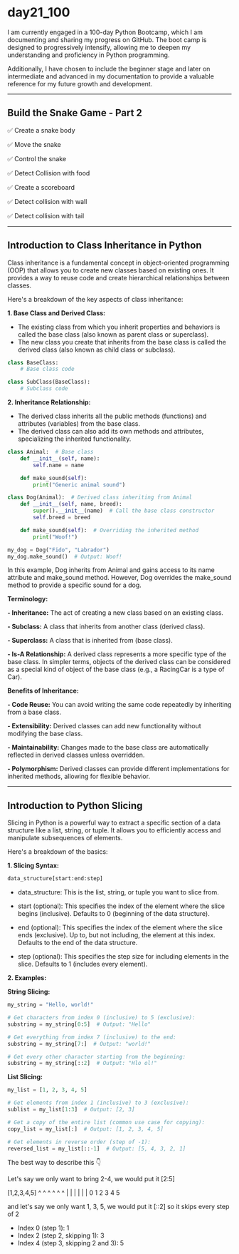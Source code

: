 # day21_100
I am currently engaged in a 100-day Python Bootcamp, which I am documenting and sharing my progress on GitHub. The boot camp is designed to progressively intensify, allowing me to deepen my understanding and proficiency in Python programming.

Additionally, I have chosen to include the beginner stage and later on intermediate and advanced in my documentation to provide a valuable reference for my future growth and development.

-------------

## Build the Snake Game - Part 2
✅ Create a snake body

✅ Move the snake

✅ Control the snake

✅ Detect Collision with food

✅ Create a scoreboard

✅ Detect collision with wall

✅ Detect collision with tail

---------------
## Introduction to Class Inheritance in Python

Class inheritance is a fundamental concept in object-oriented programming (OOP) that allows you to create new classes based on existing ones. It provides a way to reuse code and create hierarchical relationships between classes.

Here's a breakdown of the key aspects of class inheritance:

**1. Base Class and Derived Class:**

- The existing class from which you inherit properties and behaviors is called the base class (also known as parent class or superclass).
- The new class you create that inherits from the base class is called the derived class (also known as child class or subclass).
```python
class BaseClass:
    # Base class code

class SubClass(BaseClass):
    # Subclass code
```
**2. Inheritance Relationship:**

- The derived class inherits all the public methods (functions) and attributes (variables) from the base class.
- The derived class can also add its own methods and attributes, specializing the inherited functionality.
```python
class Animal:  # Base class
    def __init__(self, name):
        self.name = name

    def make_sound(self):
        print("Generic animal sound")

class Dog(Animal):  # Derived class inheriting from Animal
    def __init__(self, name, breed):
        super().__init__(name)  # Call the base class constructor
        self.breed = breed

    def make_sound(self):  # Overriding the inherited method
        print("Woof!")

my_dog = Dog("Fido", "Labrador")
my_dog.make_sound()  # Output: Woof!
```
In this example, Dog inherits from Animal and gains access to its name attribute and make_sound method. However, Dog overrides the make_sound method to provide a specific sound for a dog.

**Terminology:**

**- Inheritance:** The act of creating a new class based on an existing class.

**- Subclass:** A class that inherits from another class (derived class).

**- Superclass:** A class that is inherited from (base class).

**- Is-A Relationship:** A derived class represents a more specific type of the base class. In simpler terms, objects of the derived class can be considered as a special kind of object of the base class (e.g., a RacingCar is a type of Car).

**Benefits of Inheritance:**

**- Code Reuse:** You can avoid writing the same code repeatedly by inheriting from a base class.

**- Extensibility:** Derived classes can add new functionality without modifying the base class.

**- Maintainability:** Changes made to the base class are automatically reflected in derived classes unless overridden.

**- Polymorphism:** Derived classes can provide different implementations for inherited methods, allowing for flexible behavior.

-----------------------------

## Introduction to Python Slicing

Slicing in Python is a powerful way to extract a specific section of a data structure like a list, string, or tuple. It allows you to efficiently access and manipulate subsequences of elements.

Here's a breakdown of the basics:

**1. Slicing Syntax:**
```python
data_structure[start:end:step]
```
- data_structure: This is the list, string, or tuple you want to slice from.
  
- start (optional): This specifies the index of the element where the slice begins (inclusive). Defaults to 0 (beginning of the data structure).
  
- end (optional): This specifies the index of the element where the slice ends (exclusive). Up to, but not including, the element at this index. Defaults to the end of the data structure.
  
- step (optional): This specifies the step size for including elements in the slice. Defaults to 1 (includes every element).

**2. Examples:**

**String Slicing:**
```python
my_string = "Hello, world!"

# Get characters from index 0 (inclusive) to 5 (exclusive):
substring = my_string[0:5]  # Output: "Hello"

# Get everything from index 7 (inclusive) to the end:
substring = my_string[7:]  # Output: "world!"

# Get every other character starting from the beginning:
substring = my_string[::2]  # Output: "Hlo ol!"
```
**List Slicing:**
```python
my_list = [1, 2, 3, 4, 5]

# Get elements from index 1 (inclusive) to 3 (exclusive):
sublist = my_list[1:3]  # Output: [2, 3]

# Get a copy of the entire list (common use case for copying):
copy_list = my_list[:]  # Output: [1, 2, 3, 4, 5]

# Get elements in reverse order (step of -1):
reversed_list = my_list[::-1]  # Output: [5, 4, 3, 2, 1]
```
The best way to describe this 👇

Let's say we only want to bring 2-4, we would put it [2:5]

[1,2,3,4,5]
^ ^ ^ ^ ^ ^
| | | | | |
0 1 2 3 4 5

and let's say we only want 1, 3, 5, we would put it [::2] so it skips every step of 2

- Index 0 (step 1): 1
- Index 2 (step 2, skipping 1): 3
- Index 4 (step 3, skipping 2 and 3): 5
